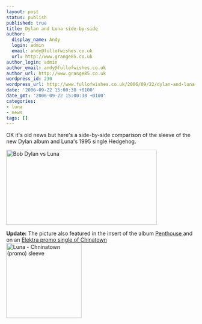 ```yaml
---
layout: post
status: publish
published: true
title: Dylan and Luna side-by-side
author:
  display_name: Andy
  login: admin
  email: andy@fullofwishes.co.uk
  url: http://www.grange85.co.uk
author_login: admin
author_email: andy@fullofwishes.co.uk
author_url: http://www.grange85.co.uk
wordpress_id: 230
wordpress_url: http://www.fullofwishes.co.uk/2006/09/22/dylan-and-luna-side-by-side/
date: '2006-09-22 15:00:38 +0100'
date_gmt: '2006-09-22 15:00:38 +0100'
categories:
- luna
- news
tags: []
---
```

<p>OK it's old news but here's a side-by-side comparison of the sleeve of the new Dylan album and Luna's 1995 single Hedgehog.</p>
<p><img class="aligncenter" src="http://media.fullofwishes.co.uk/02-luna/pictures/bobandluna.jpg" width="400" height="200" alt="Bob Dylan vs Luna"/>
<p><strong>Update:</strong> The picture also featured in the insert of the album <a href="http://db.fullofwishes.co.uk/database/discography/luna/29">Penthouse </a>and on an <a href="http://db.fullofwishes.co.uk/database/discography/luna/51">Elektra promo single of Chinatown</a><br/><img src="http://media.fullofwishes.co.uk/02-luna/sleeves/luna_chinatownpromo.jpg" width="200" height="200" alt="Luna - Chninatown (promo) sleeve"/></p>
